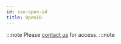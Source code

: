```yaml
---
id: sso-open-id
title: OpenID
---
```


:::note
Please [contact us](mailto:support@phasetwo.io) for access.
:::note
